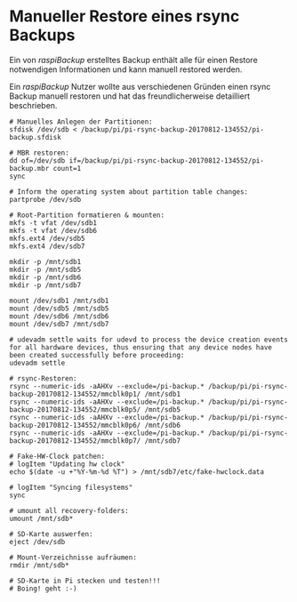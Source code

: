 # Manueller Restore eines rsync Backups

Ein von *raspiBackup* erstelltes Backup enthält alle für einen Restore
notwendigen Informationen und kann manuell restored werden.

Ein *raspiBackup* Nutzer wollte aus verschiedenen Gründen einen rsync Backup
manuell restoren und hat das freundlicherweise detailliert beschrieben.

```
# Manuelles Anlegen der Partitionen:
sfdisk /dev/sdb < /backup/pi/pi-rsync-backup-20170812-134552/pi-backup.sfdisk

# MBR restoren:
dd of=/dev/sdb if=/backup/pi/pi-rsync-backup-20170812-134552/pi-backup.mbr count=1
sync

# Inform the operating system about partition table changes:
partprobe /dev/sdb

# Root-Partition formatieren & mounten:
mkfs -t vfat /dev/sdb1
mkfs -t vfat /dev/sdb6
mkfs.ext4 /dev/sdb5
mkfs.ext4 /dev/sdb7

mkdir -p /mnt/sdb1
mkdir -p /mnt/sdb5
mkdir -p /mnt/sdb6
mkdir -p /mnt/sdb7

mount /dev/sdb1 /mnt/sdb1
mount /dev/sdb5 /mnt/sdb5
mount /dev/sdb6 /mnt/sdb6
mount /dev/sdb7 /mnt/sdb7

# udevadm settle waits for udevd to process the device creation events for all hardware devices, thus ensuring that any device nodes have been created successfully before proceeding:
udevadm settle

# rsync-Restoren:
rsync --numeric-ids -aAHXv --exclude=/pi-backup.* /backup/pi/pi-rsync-backup-20170812-134552/mmcblk0p1/ /mnt/sdb1
rsync --numeric-ids -aAHXv --exclude=/pi-backup.* /backup/pi/pi-rsync-backup-20170812-134552/mmcblk0p5/ /mnt/sdb5
rsync --numeric-ids -aAHXv --exclude=/pi-backup.* /backup/pi/pi-rsync-backup-20170812-134552/mmcblk0p6/ /mnt/sdb6
rsync --numeric-ids -aAHXv --exclude=/pi-backup.* /backup/pi/pi-rsync-backup-20170812-134552/mmcblk0p7/ /mnt/sdb7

# Fake-HW-Clock patchen:
# logItem "Updating hw clock"
echo $(date -u +"%Y-%m-%d %T") > /mnt/sdb7/etc/fake-hwclock.data

# logItem "Syncing filesystems"
sync

# umount all recovery-folders:
umount /mnt/sdb*

# SD-Karte auswerfen:
eject /dev/sdb

# Mount-Verzeichnisse aufräumen:
rmdir /mnt/sdb*

# SD-Karte in Pi stecken und testen!!!
# Boing! geht :-)
```

[.status]: rft
[.source]: https://www.linux-tips-and-tricks.de/de/raspibackupcategoried/497-raspibackup-manueller-restore-eines-backups
[.source]: https://www.linux-tips-and-tricks.de/en/raspibackupcategorye/498-raspibackup-manual-restore

